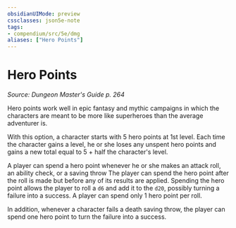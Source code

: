 ```yaml
---
obsidianUIMode: preview
cssclasses: json5e-note
tags:
- compendium/src/5e/dmg
aliases: ["Hero Points"]
---
```

# Hero Points
*Source: Dungeon Master's Guide p. 264* 

Hero points work well in epic fantasy and mythic campaigns in which the characters are meant to be more like superheroes than the average adventurer is.

With this option, a character starts with 5 hero points at 1st level. Each time the character gains a level, he or she loses any unspent hero points and gains a new total equal to 5 + half the character's level.

A player can spend a hero point whenever he or she makes an attack roll, an ability check, or a saving throw The player can spend the hero point after the roll is made but before any of its results are applied. Spending the hero point allows the player to roll a `d6` and add it to the `d20`, possibly turning a failure into a success. A player can spend only 1 hero point per roll.

In addition, whenever a character fails a death saving throw, the player can spend one hero point to turn the failure into a success.